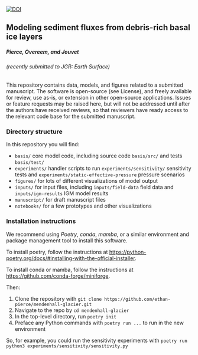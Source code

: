 [![DOI](https://zenodo.org/badge/DOI/10.5281/zenodo.13256637.svg)](https://doi.org/10.5281/zenodo.13256637)

## Modeling sediment fluxes from debris-rich basal ice layers
##### Pierce, Overeem, and Jouvet
###### *(recently submitted to JGR: Earth Surface)*

This repository contains data, models, and figures related to a submitted manuscript. The software is open-source (see License), 
and freely available for review, use as-is, or extension in other open-source applications. Issues or feature requests may be
raised here, but will not be addressed until after the authors have received reviews, so that reviewers have ready access to the 
relevant code base for the submitted manuscript.

### **Directory structure**

In this repository you will find:
- ```basis/``` core model code, including source code ```basis/src/``` and tests ```basis/test/```
- ```experiments/``` handler scripts to run ```experiments/sensitivity/``` sensitivity tests and ```experiments/static-effective-pressure``` pressure scenarios
- ```figures/``` for lots of different visualizations of model output
- ```inputs/``` for input files, including ```inputs/field-data``` field data and ```inputs/igm-results``` IGM model results
- ```manuscript/``` for draft manuscript files
- ```notebooks/``` for a few prototypes and other visualizations

### **Installation instructions**
We recommend using *Poetry*, *conda*, *mamba*, or a similar environment and package management tool to install this software.

To install poetry, follow the instructions at https://python-poetry.org/docs/#installing-with-the-official-installer.

To install conda or mamba, follow the instructions at https://github.com/conda-forge/miniforge.

Then:
1. Clone the repository with ```git clone https://github.com/ethan-pierce/mendenhall-glacier.git```
2. Navigate to the repo by ```cd mendenhall-glacier```
3. In the top-level directory, run ```poetry init```
4. Preface any Python commands with ```poetry run ...``` to run in the new environment

So, for example, you could run the sensitivity experiments with ```poetry run python3 experiments/sensitivity/sensitivity.py```
